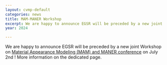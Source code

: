 ```yaml
---
layout: cvmp-default
categories: news
title: MAM-MANER Workshop
excerpt: We are happy to announce EGSR will be preceded by a new joint Workshop on <a href="/MAM-MANER Workshop">Material Appearance Modeling (MAM) and MANER conference</a> on July 2nd ! More information on the dedicated page.
year: 2024

---
```


<!--- EGSR 2024 and MAM-MANER 2024 registration is now live! --->

We are happy to announce EGSR will be preceded by a new joint Workshop on <a href="/MAM-MANER Workshop">Material Appearance Modeling (MAM) and MANER conference</a> on July 2nd ! More information on the dedicated page.
